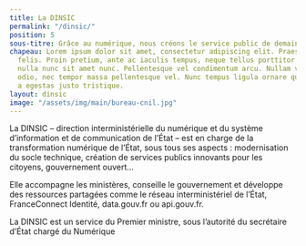 ```yaml
---
title: La DINSIC
permalink: "/dinsic/"
position: 5
sous-titre: Grâce au numérique, nous créons le service public de demain
chapeau: Lorem ipsum dolor sit amet, consectetur adipiscing elit. Praesent vitae ultrices
  felis. Proin pretium, ante ac iaculis tempus, neque tellus porttitor odio, vel tincidunt
  nulla nunc sit amet nunc. Pellentesque vel condimentum arcu. Nullam viverra semper
  odio, nec tempor massa pellentesque vel. Nunc tempus ligula ornare quam lobortis,
  a egestas justo tristique.
layout: dinsic
image: "/assets/img/main/bureau-cnil.jpg"
---
```


La DINSIC – direction interministérielle du numérique et du système d’information
et de communication de l’État – est en charge de la transformation numérique de
l’État, sous tous ses aspects : modernisation du socle technique, création de services
publics innovants pour les citoyens, gouvernement ouvert… 

Elle accompagne les ministères, conseille le gouvernement et développe des ressources partagées comme
le réseau interministériel de l’État, FranceConnect Identité, data.gouv.fr ou api.gouv.fr.

La DINSIC est un service du Premier ministre, sous l’autorité du secrétaire
d’État chargé du Numérique
